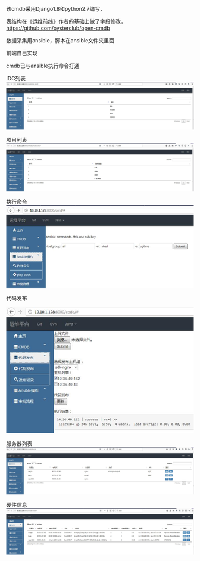 该cmdb采用Django1.8和python2.7编写，

表结构在《运维前线》作者的基础上做了字段修改，https://github.com/oysterclub/open-cmdb

数据采集用ansible，脚本在ansible文件夹里面

前端自己实现

cmdb已与ansible执行命令打通


IDC列表
![image](https://github.com/snow924/simple-cmdb/blob/master/pic/IDC%E5%88%97%E8%A1%A8.jpg)


项目列表
![image](https://github.com/snow924/simple-cmdb/blob/master/pic/%E9%A1%B9%E7%9B%AE%E5%88%97%E8%A1%A8.jpg)

执行命令
![image](https://github.com/snow924/simple-cmdb/blob/master/pic/%E6%89%A7%E8%A1%8C%E5%91%BD%E4%BB%A4.jpg)

代码发布

![image](https://github.com/snow924/simple-cmdb/blob/master/pic/%E4%BB%A3%E7%A0%81%E5%8F%91%E5%B8%83.jpg)

服务器列表
![image](https://github.com/snow924/simple-cmdb/blob/master/pic/%E6%9C%8D%E5%8A%A1%E5%99%A8%E5%88%97%E8%A1%A8.jpg)

硬件信息
![image](https://github.com/snow924/simple-cmdb/blob/master/pic/%E7%A1%AC%E4%BB%B6%E4%BF%A1%E6%81%AF.jpg)




